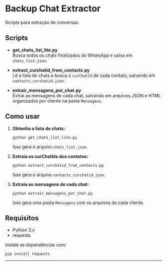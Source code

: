 # Backup Chat Extractor

Scripts para extração de conversas.

## Scripts

- **get_chats_list_lite.py**  
  Busca todos os chats finalizados do WhatsApp e salva em `chats_list.json`.

- **extract_curchatid_from_contacts.py**  
  Lê a lista de chats e busca o `curChatId` de cada contato, salvando em `contacts_curchatid.json`.

- **extrair_mensagens_por_chat.py**  
  Extrai as mensagens de cada chat, salvando em arquivos JSON e HTML organizados por cliente na pasta `Mensagens`.

## Como usar

1. **Obtenha a lista de chats:**
   ```
   python get_chats_list_lite.py
   ```
   Isso gera o arquivo `chats_list.json`.

2. **Extraia os curChatIds dos contatos:**
   ```
   python extract_curchatid_from_contacts.py
   ```
   Isso gera o arquivo `contacts_curchatid.json`.

3. **Extraia as mensagens de cada chat:**
   ```
   python extrair_mensagens_por_chat.py
   ```
   Isso gera uma pasta `Mensagens` com os arquivos de cada cliente.

## Requisitos

- Python 3.x
- requests

Instale as dependências com:
```
pip install requests
```

---
